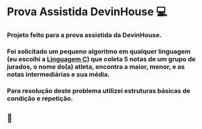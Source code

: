 # Prova Assistida DevinHouse :computer:

### Projeto feito para a prova assistida da **DevinHouse**. 

### Foi solicitado um pequeno algoritmo em qualquer linguagem (eu escolhi a <u>Linguagem  C</u>) que coleta 5 notas de um grupo de jurados, o nome do(a) atleta, encontra a maior, menor, e as notas intermediárias e sua média.

### Para resolução deste problema utilizei estruturas básicas de condição e repetição.

## :rocket:

